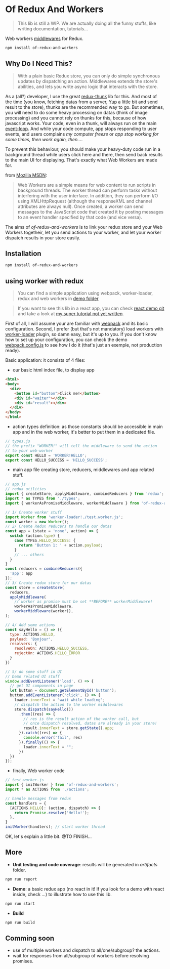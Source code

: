 # Of Redux And Workers

> This lib is still a WIP. We are actually doing all the funny stuffs, like writing documentation, tutorials...

Web workers [middlewares](https://redux.js.org/advanced/middleware) for Redux.

```bash
npm install of-redux-and-workers
```

## Why Do I Need This?
> With a plain basic Redux store, you can only do simple synchronous updates by dispatching an action. Middlewares extends the store's abilities, and lets you write async logic that interacts with the store.

As a (all?) developer, I use the great [redux-thunk](https://github.com/reduxjs/redux-thunk) lib for this. And most of the time (you know, fetching datas from a server, [Yup](https://github.com/jquense/yup) a little bit and send result to the store), thunks are the recommended way to go. But sometimes, you will need to do some heavy processing on datas (think of image processing) and you cannot rely on thunks for this, because of how javascript works. Your code, even in a thunk, will always run on the main [event-loop](https://developer.mozilla.org/en-US/docs/Web/JavaScript/EventLoop). And while your code compute, app stops responding to user events, and users complains *my computer freeze* or *app stop working for some times, then work again, then...*.

To prevent this behaviour, you should make your heavy-duty code run in a background thread while users click here and there, then send back results to the main UI for displaying. That's exactly what Web Workers are made for.
 
from [Mozilla MSDN](https://developer.mozilla.org/en-US/docs/Web/API/Web_Workers_API/Using_web_workers):

> Web Workers are a simple means for web content to run scripts in background threads. The worker thread can perform tasks without interfering with the user interface. In addition, they can perform I/O using XMLHttpRequest (although the responseXML and channel attributes are always null). Once created, a worker can send messages to the JavaScript code that created it by posting messages to an event handler specified by that code (and vice versa).

The aims of *of-redux-and-workers* is to link your redux store and your Web Workers togetheir, let you send actions to your worker, and let your worker dispatch results in your store easily.


## Installation

```bash
npm install of-redux-and-workers
```

## using worker with redux

> You can find a simple application using webpack, worker-loader, redux and web workers in [demo folder](https://github.com/st3ffane/of-redux-and-workers/tree/main/demo)

> If you want to see this lib in a react app, you can check [react demo git](https://github.com/st3ffane/of-redux-and-workers/tree/main/demo) and take a look at [my super tutorial not yet written](https://github.com/st3ffane/of-redux-and-workers/tree/main/demo).

First of all, I will assume your are familiar with [webpack](https://webpack.js.org/) and its basic configuration. Second, I prefer (but that's not mandatory) load workers with [worker-loader](https://github.com/webpack-contrib/worker-loader) plugin, so damn easy, but it's up to you.
If you don't know how to set up your configuration, you can check the demo [webpack.config.js](https://github.com/st3ffane/of-redux-and-workers/blob/main/webpack.config.js) to see how I do it (that's just an exemple, not production ready).

Basic application: it consists of 4 files:
- our basic html index file, to display app
```html
<html>
<body>
  <div>
    <button id="button">Click me!</button>
    <div id="waiter"></div>
    <div id="result"></div>
  </div>
</body>
</html>
```
- action types definition: as those constants should be accessible in main app and in the web worker, it's better to put them in a dedicated file.
```js
// types.js
// the prefix "WORKER!" will tell the middleware to send the action
// to your web-worker
export const HELLO = 'WORKER!HELLO';
export const HELLO_SUCCESS = 'HELLO_SUCCESS';
```
- main app file creating store, reducers, middlewares and app related stuff.
```js
// app.js
// redux utilities
import { createStore, applyMiddleware, combineReducers } from 'redux';
import * as TYPES from './types';
import { workerAsPromiseMiddleware, workerMiddleware } from 'of-redux-and-workers';

// 1/ Create worker stuff
import Worker from 'worker-loader!./test.worker.js';
const worker = new Worker();
// 2/ Create Redux reducers to handle our datas
const app = (state = 'none', action) => {
  switch (action.type) {
    case TYPES.HELLO_SUCCESS: {
      return 'Button 1: ' + action.payload;
    }
    // ... others
  }
}
const reducers = combineReducers({
  'app': app
});
// 3/ Create redux store for our datas
const store = createStore(
  reducers,
  applyMiddleware(
    // worker as promise must be set **BEFORE** workerMiddleware!
    workerAsPromiseMiddleware, 
    workerMiddleware(worker)),
);

// 4/ Add some actions
const sayHello = () => ({
  type: ACTIONS.HELLO,
  payload: 'Bonjour',
  resolvers: {
    resolveOn: ACTIONS.HELLO_SUCCESS,
    rejectOn: ACTIONS.HELLO_ERROR
  }
})

// 5/ do some stuff in UI
// Demo related UI stuff
window.addEventListener('load', () => {
  // get UI components in page
  let button = document.getElementById('button');
  button.addEventListener('click', () => {
    loader.innerText = "wait while loading";
    // dispatch the action to the worker middlewares
    store.dispatch(sayHello())
      .then((res) => {
        // res is the result action of the worker call, but
        // once dispatch resolved, datas are already in your store!
        result.innerText = store.getState().app;
      }).catch((res) => {
        console.error('fail', res)
      }).finally(() => {
        loader.innerText = "";
      })
  })
});
```
- finally, Web worker code
```js
// test.worker.js
import { initWorker } from 'of-redux-and-workers';
import * as ACTIONS from './actions';

// handle messages from redux
const handlers = {
  [ACTIONS.HELLO]: (action, dispatch) => {
    return Promise.resolve('Hello!');
  },
}
initWorker(handlers); // start worker thread
```

OK, let's explain a little bit.
@TO FINISH...

## More

- **Unit testing and code coverage**: results will be generated in *artifacts* folder.
```bash
npm run report
```

- **Demo**: a basic redux app (no react in it! If you look for a demo with react inside, check ...) to illustrate how to use this lib.
```bash
npm run start
```
- **Build**
```bash
npm run build
```

## Comming soon
- use of multiple workers and dispatch to all/one/subgroup? the actions.
- wait for responses from all/subgroup of workers before resolving promises.